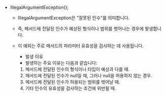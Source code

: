 
- IllegalArgumentException();
  - IllegalArgumentException은 "잘못된 인수"를 의미합니다.
  - 즉, 메서드에 전달된 인수가 예상된 형식이나 범위를 벗어나는 경우에 발생합니다. 
  - 이 예외는 주로 메서드의 파라미터 유효성을 검사하는 데 사용됩니다.
    - 발생 이유 
    - 발생하는 주요 이유는 다음과 같습니다:

    1. 메서드에 전달된 인수의 형식이나 타입이 예상과 다를 때.
    2. 메서드에 전달된 인수가 null일 때, 그러나 null을 허용하지 않는 경우.
    3. 메서드에 전달된 인수가 허용되는 범위를 벗어날 때.
    4. 기타 인수의 유효성을 검사하는 조건에 위반될 때.

